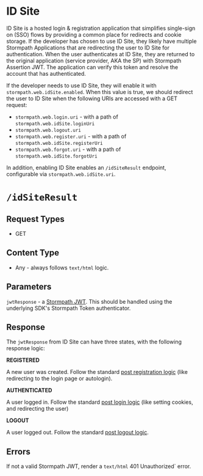 # ID Site

ID Site is a hosted login & registration application that simplifies single-sign on (SSO) flows by providing a common place for redirects and cookie storage. If the developer has chosen to use ID Site, they likely have multiple Stormpath Applications that are redirecting the user to ID Site for authentication. When the user authenticates at ID Site, they are returned to the original application (service provider, AKA the SP) with Stormpath Assertion JWT. The application can verify this token and resolve the account that has authenticated.

If the developer needs to use ID Site, they will enable it with `stormpath.web.idSite.enabled`. When this value is true, we should redirect the user to ID Site when the following URIs are accessed with a GET request:

* `stormpath.web.login.uri` - with a path of `stormpath.web.idSite.loginUri`
* `stormpath.web.logout.uri`
* `stormpath.web.register.uri` - with a path of `stormpath.web.idSite.registerUri`
* `stormpath.web.forgot.uri` - with a path of `stormpath.web.idSite.forgotUri`

In addition, enabling ID Site enables an `/idSiteResult` endpoint, configurable via `stormpath.web.idSite.uri`. 

# `/idSiteResult`

## Request Types

* GET

## Content Type

* Any - always follows `text/html` logic.

## Parameters

`jwtResponse` - a [Stormpath JWT](http://docs.stormpath.com/guides/using-id-site/#handling-the-callback-to-your-application-from-id-site). This should be handled using the underlying SDK's Stormpath Token authenticator. 

## Response

The `jwtResponse` from ID Site can have three states, with the following response logic: 

**REGISTERED**

A new user was created. Follow the standard [post registration logic](registration.md#-post-response-handling) (like redirecting to the login page or autologin). 

**AUTHENTICATED**

A user logged in. Follow the standard [post login logic](login.md#-post-response-handling) (like setting cookies, and redirecting the user)

**LOGOUT**

A user logged out. Follow the standard [post logout logic](logout.md).

## Errors

If not a valid Stormpath JWT, render a `text/html` 401 Unauthorized` error. 